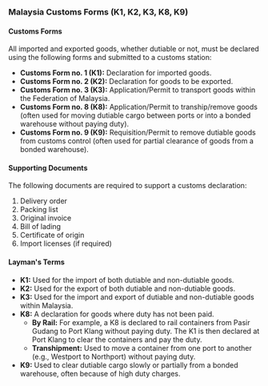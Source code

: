 ### Malaysia Customs Forms (K1, K2, K3, K8, K9)

#### Customs Forms
All imported and exported goods, whether dutiable or not, must be declared using the following forms and submitted to a customs station:

* **Customs Form no. 1 (K1):** Declaration for imported goods.
* **Customs Form no. 2 (K2):** Declaration for goods to be exported.
* **Customs Form no. 3 (K3):** Application/Permit to transport goods within the Federation of Malaysia.
* **Customs Form no. 8 (K8):** Application/Permit to tranship/remove goods (often used for moving dutiable cargo between ports or into a bonded warehouse without paying duty).
* **Customs Form no. 9 (K9):** Requisition/Permit to remove dutiable goods from customs control (often used for partial clearance of goods from a bonded warehouse).

#### Supporting Documents
The following documents are required to support a customs declaration:
1.  Delivery order
2.  Packing list
3.  Original invoice
4.  Bill of lading
5.  Certificate of origin
6.  Import licenses (if required)

#### Layman's Terms
* **K1:** Used for the import of both dutiable and non-dutiable goods.
* **K2:** Used for the export of both dutiable and non-dutiable goods.
* **K3:** Used for the import and export of dutiable and non-dutiable goods within Malaysia.
* **K8:** A declaration for goods where duty has not been paid.
    * **By Rail:** For example, a K8 is declared to rail containers from Pasir Gudang to Port Klang without paying duty. The K1 is then declared at Port Klang to clear the containers and pay the duty.
    * **Transhipment:** Used to move a container from one port to another (e.g., Westport to Northport) without paying duty.
* **K9:** Used to clear dutiable cargo slowly or partially from a bonded warehouse, often because of high duty charges.